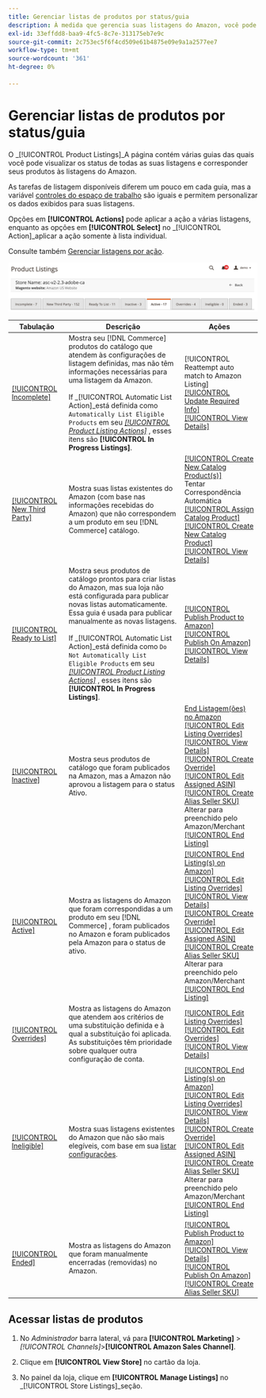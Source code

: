 ```yaml
---
title: Gerenciar listas de produtos por status/guia
description: À medida que gerencia suas listagens do Amazon, você pode aplicar ações às suas listagens de acordo com o status.
exl-id: 33effdd8-baa9-4fc5-8c7e-313175eb7e9c
source-git-commit: 2c753ec5f6f4cd509e61b4875e09e9a1a2577ee7
workflow-type: tm+mt
source-wordcount: '361'
ht-degree: 0%

---
```


# Gerenciar listas de produtos por status/guia

O _[!UICONTROL Product Listings]_A página contém várias guias das quais você pode visualizar os status de todas as suas listagens e corresponder seus produtos às listagens do Amazon.

As tarefas de listagem disponíveis diferem um pouco em cada guia, mas a variável [controles do espaço de trabalho](./workspace-controls.md) são iguais e permitem personalizar os dados exibidos para suas listagens.

Opções em **[!UICONTROL Actions]** pode aplicar a ação a várias listagens, enquanto as opções em **[!UICONTROL Select]** no _[!UICONTROL Action]_aplicar a ação somente à lista individual.

Consulte também [Gerenciar listagens por ação](./managing-listings-by-action.md).

![Guias Listagens do Produto](assets/amazon-product-listings-tabs.png)

| Tabulação | Descrição | Ações |
|--- |--- |--- |
| [[!UICONTROL Incomplete]](./incomplete-listings.md) | Mostra seu [!DNL Commerce] produtos do catálogo que atendem às configurações de listagem definidas, mas não têm informações necessárias para uma listagem da Amazon.<br><br>If _[!UICONTROL Automatic List Action]_está definida como `Automatically List Eligible Products` em seu [_[!UICONTROL Product Listing Actions]_](./product-listing-actions.md) , esses itens são **[!UICONTROL In Progress Listings]**. | [!UICONTROL Reattempt auto match to Amazon Listing]<br>[[!UICONTROL Update Required Info]](./amazon-manually-update-incomplete-listing.md)<br>[[!UICONTROL View Details]](./product-listing-details.md) |
| [[!UICONTROL New Third Party]](./new-third-party-listings.md) | Mostra suas listas existentes do Amazon (com base nas informações recebidas do Amazon) que não correspondem a um produto em seu [!DNL Commerce] catálogo. | [[!UICONTROL Create New Catalog Product(s)]](./creating-assigning-catalog-products.md)<br>Tentar Correspondência Automática<br>[[!UICONTROL Assign Catalog Product]](./creating-assigning-catalog-products.md)<br>[[!UICONTROL Create New Catalog Product]](./creating-assigning-catalog-products.md)<br>[[!UICONTROL View Details]](./product-listing-details.md) |
| [[!UICONTROL Ready to List]](./ready-to-list.md) | Mostra seus produtos de catálogo prontos para criar listas do Amazon, mas sua loja não está configurada para publicar novas listas automaticamente. Essa guia é usada para publicar manualmente as novas listagens.<br><br>If _[!UICONTROL Automatic List Action]_está definida como `Do Not Automatically List Eligible Products` em seu [_[!UICONTROL Product Listing Actions]_](./product-listing-actions.md) , esses itens são **[!UICONTROL In Progress Listings]**. | [[!UICONTROL Publish Product to Amazon]](./publish-listings-manually.md)<br>[[!UICONTROL Publish On Amazon]](./publish-listings-manually.md)<br>[[!UICONTROL View Details]](./product-listing-details.md) |
| [[!UICONTROL Inactive]](./inactive-listings.md) | Mostra seus produtos de catálogo que foram publicados na Amazon, mas a Amazon não aprovou a listagem para o status Ativo. | [End Listagem(ões) no Amazon](./end-listings-manually.md)<br>[[!UICONTROL Edit Listing Overrides]](./creating-editing-overrides.md)<br>[[!UICONTROL View Details]](./product-listing-details.md)<br>[[!UICONTROL Create Override]](./creating-editing-overrides.md)<br>[[!UICONTROL Edit Assigned ASIN]](./edit-assigned-asin.md)<br>[[!UICONTROL Create Alias Seller SKU]](./create-alias-seller-sku.md#region-specific)<br>Alterar para preenchido pelo Amazon/Merchant<br>[[!UICONTROL End Listing]](./end-listings-manually.md) |
| [[!UICONTROL Active]](./active-listings.md) | Mostra as listagens do Amazon que foram correspondidas a um produto em seu [!DNL Commerce] , foram publicados no Amazon e foram publicados pela Amazon para o status de ativo. | [[!UICONTROL End Listing(s) on Amazon]](./end-listings-manually.md)<br>[[!UICONTROL Edit Listing Overrides]](./creating-editing-overrides.md)<br>[[!UICONTROL View Details]](./product-listing-details.md)<br>[[!UICONTROL Create Override]](./creating-editing-overrides.md)<br>[[!UICONTROL Edit Assigned ASIN]](./edit-assigned-asin.md)<br>[[!UICONTROL Create Alias Seller SKU]](./create-alias-seller-sku.md#region-specific)<br>Alterar para preenchido pelo Amazon/Merchant<br>[[!UICONTROL End Listing]](./end-listings-manually.md) |
| [[!UICONTROL Overrides]](./overrides.md) | Mostra as listagens do Amazon que atendem aos critérios de uma substituição definida e à qual a substituição foi aplicada. As substituições têm prioridade sobre qualquer outra configuração de conta. | [[!UICONTROL Edit Listing Overrides]](./creating-editing-overrides.md)<br>[[!UICONTROL Edit Overrides]](./creating-editing-overrides.md)<br>[[!UICONTROL View Details]](./product-listing-details.md) |
| [[!UICONTROL Ineligible]](./ineligible-listings.md) | Mostra suas listagens existentes do Amazon que não são mais elegíveis, com base em sua [listar configurações](./listing-settings.md). | [[!UICONTROL End Listing(s) on Amazon]](./end-listings-manually.md)<br>[[!UICONTROL Edit Listing Overrides]](./creating-editing-overrides.md)<br>[[!UICONTROL View Details]](./product-listing-details.md)<br>[[!UICONTROL Create Override]](./creating-editing-overrides.md)<br>[[!UICONTROL Edit Assigned ASIN]](./edit-assigned-asin.md)<br>[[!UICONTROL Create Alias Seller SKU]](./create-alias-seller-sku.md#region-specific)<br>Alterar para preenchido pelo Amazon/Merchant<br>[[!UICONTROL End Listing]](./end-listings-manually.md) |
| [[!UICONTROL Ended]](./ended-listings.md) | Mostra as listagens do Amazon que foram manualmente encerradas (removidas) no Amazon. | [[!UICONTROL Publish Product to Amazon]](./publish-listings-manually.md)<br>[[!UICONTROL View Details]](./product-listing-details.md)<br>[[!UICONTROL Publish On Amazon]](./publish-listings-manually.md)<br>[[!UICONTROL Create Alias Seller SKU]](./create-alias-seller-sku.md#region-specific) |

## Acessar listas de produtos

1. No _Administrador_ barra lateral, vá para **[!UICONTROL Marketing]** > _[!UICONTROL Channels]_>**[!UICONTROL Amazon Sales Channel]**.

1. Clique em **[!UICONTROL View Store]** no cartão da loja.

1. No painel da loja, clique em **[!UICONTROL Manage Listings]** no _[!UICONTROL Store Listings]_seção.

